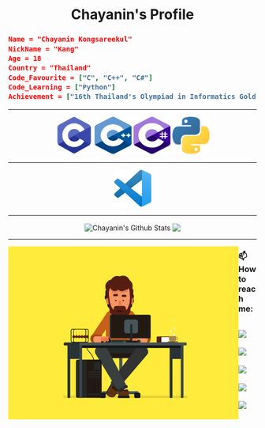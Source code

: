 <h1 align = "center"> Chayanin's Profile </h1>

<h3>

 ```json
Name = "Chayanin Kongsareekul"
NickName = "Kang"
Age = 18
Country = "Thailand"
Code_Favourite = ["C", "C++", "C#"]
Code_Learning = ["Python"]
Achievement = ["16th Thailand's Olympiad in Informatics Gold Medal"]
 ```

</h3>

---

<p align = "center">
 <code><img src="https://github.com/aphrodicez/aphrodicez/blob/main/C.png" width="75" height="75"></code>
 <code><img src="https://github.com/aphrodicez/aphrodicez/blob/main/CPP.png" width="75" height="75"></code>
 <code><img src="https://github.com/aphrodicez/aphrodicez/blob/main/CSharp.png" width="75" height="75"></code>
 <code><img src="https://github.com/aphrodicez/aphrodicez/blob/main/Python.png" width="75" height="75"></code>
</p>

---

<p align = "center">
 <code><img src="https://github.com/aphrodicez/aphrodicez/blob/main/VSCode.png" width="75" height="75"></code>
 <!--<code><img src="https://github.com/aphrodicez/aphrodicez/blob/main/Unity.png" width="75" height="75"></code>!-->
</p>

---

<p align = "center">
 
 <img align = "center" height="200" src="https://github-readme-stats.vercel.app/api?username=aphrodicez&include_all_commits=true&count_private=true&show_icons=true&theme=algolia" alt="Chayanin's Github Stats">
 <img align = "center" height="200" src="https://github-readme-stats.vercel.app/api/top-langs/?username=aphrodicez&theme=algolia&langs_count=5&exclude_repo=MasterIceZ,anuraghazra,phumipatc,thailand-oi-tasks"/> <br/>
</p>

  ---
 
 <img align = "left" height = "350" src = "https://github.com/aphrodicez/aphrodicez/blob/main/Coding.gif?raw=true">

<p>
 <h3> 📫 How to reach me: </h3> <br/>
 <a href="mailto:kang.chayanin@gmail.com"><img src = "https://img.shields.io/badge/Gmail-D14836?style=for-the-badge&logo=gmail&logoColor=white"/> </a> <br/> <br/>
 <a href="https://facebook.com/chayanin.kang"><img src="https://img.shields.io/badge/facebook-1778F2.svg?style=for-the-badge&logo=facebook&logoColor=white"/></a> <br/> <br/>
 <a href="https://instagram.com/kang.cyn"><img src="https://img.shields.io/badge/instagram-E1306C.svg?style=for-the-badge&logo=instagram&logoColor=white"/></a> <br/> <br/>
 <a href="https://github.com/Aphrodicez"><img src = "https://img.shields.io/badge/GitHub-100000?style=for-the-badge&logo=github&logoColor=white"></a> <br/> <br/>
 <a href="https://codeforces.com/profile/Aphrodicez"><img src="https://cp-logo.vercel.app/codeforces/Aphrodicez"/></a> <br/> <br/>
</p>
  <!--
**Aphrodicez/Aphrodicez** is a ✨ _special_ ✨ repository because its `README.md` (this file) appears on your GitHub profile.
Here are some ideas to get you started:

- 🔭 I’m currently working on ...
- 🌱 I’m currently learning ...
- 👯 I’m looking to collaborate on ...
- 🤔 I’m looking for help with ...
- 💬 Ask me about ...
- 📫 How to reach me: ...
- 😄 Pronouns: ...
- ⚡ Fun fact: ...
-->
